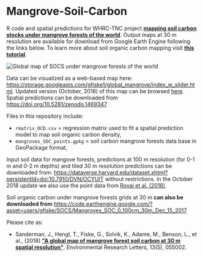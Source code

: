 # Mangrove-Soil-Carbon

R code and spatial predictions for WHRC-TNC project [**mapping soil carbon stocks under mangrove forests of the world**](https://doi.org/10.1088/1748-9326/aabe1c). Output maps at 30 m resolution are available for download from Google Earth Engine following the links below. To learn more about soil organic carbon mapping visit **[this tutorial](https://envirometrix.github.io/PredictiveSoilMapping/SOC-chapter.html)**.

![Global map of SOCS under mangrove forests of the world](https://github.com/whrc/Mangrove-Soil-Carbon/blob/master/img/mSOC_combinedLayout_sm.jpg "Output predictions of soil organic carbon stock under mangrove forests of the world.")

Data can be visualized as a web-based map here: https://storage.googleapis.com/gfiske1/global_mangrove/index_w_slider.html. Updated version (October, 2018) of this map can be browsed [here](https://www.arcgis.com/apps/MapSeries/index.html?appid=fe214a492f114bde8b3aa1d54ef23224). Spatial predictions can be downloaded from https://doi.org/10.5281/zenodo.1469347

Files in this repository include:

* `rmatrix_OCD.csv` = regression matrix used to fit a spatial prediction model to map soil organic carbon density,
* `mangroves_SOC_points.gpkg` = soil carbon mangrove forests data base in GeoPackage format,

Input soil data for mangove forests, predictions at 100 m resolution (for 0-1 m and 0-2 m depths) and tiled 30 m resolution predictions can be downloaded from: https://dataverse.harvard.edu/dataset.xhtml?persistentId=doi:10.7910/DVN/OCYUIT without restrictions. In the October 2018 update we also use the point data from [Rovai et al. (2018)](https://doi.org/10.1038/s41558-018-0162-5).

Soil organic carbon under mangrove forests grids at 30 m **can also be downloaded from** https://code.earthengine.google.com/?asset=users/gfiske/SOCS/Mangroves_SOC_0_100cm_30m_Dec_15_2017

Please cite as:

* Sanderman, J., Hengl, T., Fiske, G., Solvik, K., Adame, M., Benson, L., et al., (2018) [**"A global map of mangrove forest soil carbon at 30 m spatial resolution"**](https://doi.org/10.1088/1748-9326/aabe1c). Environmental Research Letters, 13(5), 055002.


